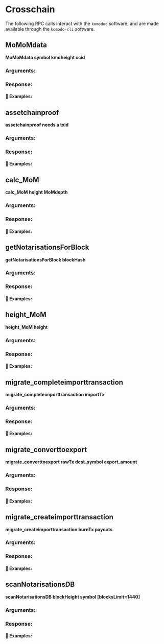 # Crosschain

The following RPC calls interact with the `komodod` software, and are made available through the `komodo-cli` software.

## MoMoMdata

**MoMoMdata symbol kmdheight ccid**

### Arguments:

### Response:

#### :pushpin: Examples:

## assetchainproof

**assetchainproof needs a txid**

### Arguments:

### Response:

#### :pushpin: Examples:

## calc_MoM

**calc_MoM height MoMdepth**

### Arguments:

### Response:

#### :pushpin: Examples:

## getNotarisationsForBlock

**getNotarisationsForBlock blockHash**

### Arguments:

### Response:

#### :pushpin: Examples:

## height_MoM

**height_MoM height**

### Arguments:

### Response:

#### :pushpin: Examples:

## migrate_completeimporttransaction

**migrate_completeimporttransaction importTx**

### Arguments:

### Response:

#### :pushpin: Examples:

## migrate_converttoexport

**migrate_converttoexport rawTx dest_symbol export_amount**

### Arguments:

### Response:

#### :pushpin: Examples:

## migrate_createimporttransaction

**migrate_createimporttransaction burnTx payouts**

### Arguments:

### Response:

#### :pushpin: Examples:

## scanNotarisationsDB

**scanNotarisationsDB blockHeight symbol [blocksLimit=1440]**

### Arguments:

### Response:

#### :pushpin: Examples:
